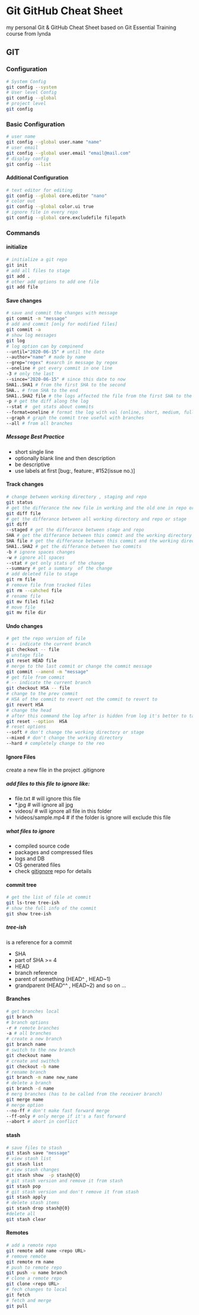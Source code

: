 # Git GitHub Cheat Sheet
my personal Git &amp; GitHub Cheat Sheet based on Git Essential Training course from lynda
## GIT

### Configuration

```bash
# System Config
git config --system
# User level Config
git config --global
# project level
git config
```

### **Basic Configuration**

```bash
# user name
git config --global user.name "name"
# user email
git config --global user.email "email@mail.com"
# display config
git config --list
```

#### Additional Configuration

```bash
# text editor for editing
git config --global core.editor "nano"
# color out
git config --global color.ui true
# ignore file in every repo
git config --global core.excludefile filepath
```

### Commands

#### initialize

```bash
# initialize a git repo
git init
# add all files to stage
git add .
# other add options to add one file
git add file
```

#### Save changes

```bash
# save and commit the changes with message
git commit -m "message"
# add and commit [only for modified files]
git commit -a 
# show log messages
git log
# log option can by compinend
--until="2020-06-15" # until the date
--author="name" # made by name
--grep="regex" #search in message by regex
--oneline # get every commit in one line
-3 # only the last
--since="2020-06-15" # since this date to now
SHA1..SHA1 # from the first SHA to the second
SHA.. # from SHA to the end
SHA1..SHA2 file # the logs affected the file from the first SHA to the second
-p # get the diff along the log
--stat #  get stats about commits
--format=oneline # format the log with val (online, short, medium, full, fuller, email, raw)
--graph # graph the commit tree useful with branches
--all # from all branches
```

##### Message Best Practice

- short single line
- optionally blank line and then description
- be descriptive
- use labels at first [bug:, feature:, #152(issue no.)]

#### Track changes

```bash
# change between working directory , staging and repo
git status
# get the differance the new file in working and the old one in repo or stage
git diff file
# get the differance between all working directory and repo or stage
git diff
--staged # get the differance between stage and repo
SHA # get the differance between this commit and the working directory
SHA file # get the differance between this commit and the working directory
SHA1..SHA2 # get the differance between two commits
-b # ignore spaces changes
-w # ignore all spaces
--stat # get only stats of the change
--summary # get a summary  of the change
# add deleted file to stage
git rm file
# remove file from tracked files
git rm --cahched file
# rename file
git mv file1 file2
# move file
git mv file dir
```

#### Undo changes

```bash
# get the repo version of file
# -- indicate the current branch
git checkout -- file
# unstage file 
git reset HEAD file
# merge to the last commit or change the commit message
git commit --amend -m "message"
# get file from commit 
# -- indicate the current branch
git checkout HSA -- file
# change to the prev commit
# HSA of the commit to revert not the commit to revert to
git revert HSA 
# change the head
# after this command the log after is hidden from log it's better to take a copy of it
git reset --option  HSA
# reset options
--soft # don't change the working directory or stage
--mixed # don't change the working directory
--hard # completely change to the reo
```

#### **Ignore Files**

create a new file in the project .gitignore

##### add files to this file to ignore like:

- file.txt # will ignore this file
- *.jpg # will ignore all jpg
- videos/  # will ignore all file in this folder
- !videos/sample.mp4 # if the folder is ignore will exclude this file

##### what files to ignore

- compiled source code
- packages and compressed files
- logs and DB
- OS generated files
- check [gitignore](https://github.com/github/gitignore) repo for details

#### commit tree

```bash
# get the list of file at commit
git ls-tree tree-ish
# show the full info of the commit
git show tree-ish
```

##### tree-ish

is a reference for a commit

- SHA
- part of SHA >=  4
- HEAD
- branch reference
- parent of something (HEAD^ , HEAD~1)
- grandparent (HEAD^^ , HEAD~2) and so on ...

#### Branches

```bash
# get branches local
git branch
# branch options
-r # remote branches
-a # all branches
# create a new branch
git branch name
# switch to the new branch
git checkout name
# create and swithch
git checkout -b name
# rename branch
git branch -m name new_name
# delete a branch
git branch -d name
# merg branches (has to be called from the receiver branch)
git merge name
# merge option
--no-ff # don't make fast forward merge
--ff-only # only merge if it's a fast forward
--abort # abort in conflict
```

#### stash

```bash
# save files to stash
git stash save "message"
# view stash list
git stash list
# view stash changes
git stash show  -p stash@{0}
# git stash version and remove it from stash
git stash pop
# git stash version and don't remove it from stash
git stash apply
# delete stash items
git stash drop stash@{0}
#delete all
git stash clear
```

#### Remotes

```bash
# add a remote repo
git remote add name <repo URL>
# remove remote
git remote rm name
# push to remote repo
git push -u name branch
# clone a remote repo
git clone <repo URL>
# fech changes to local
git fetch 
# fetch and merge
git pull

```

